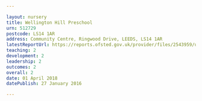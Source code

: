 ```yaml
---

layout: nursery
title: Wellington Hill Preschool
urn: 512729
postcode: LS14 1AR
address: Community Centre, Ringwood Drive, LEEDS, LS14 1AR
latestReportUrl: https://reports.ofsted.gov.uk/provider/files/2543959/urn/512729.pdf
teaching: 2
development: 2
leadership: 2
outcomes: 2
overall: 2
date: 01 April 2018 
datePublish: 27 January 2016

---
```

